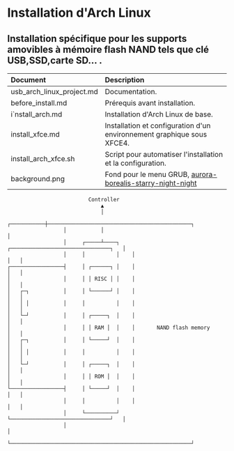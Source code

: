 # Installation d'Arch Linux

## Installation spécifique pour les supports amovibles à mémoire flash NAND tels que clé USB,SSD,carte SD... .

| Document | Description |
|:--|:--|
| usb_arch_linux_project.md | Documentation. |
| before_install.md | Prérequis avant installation. |
| i`nstall_arch.md | Installation d'Arch Linux de base. |
| install_xfce.md | Installation et configuration d'un environnement graphique sous XFCE4. |
| install_arch_xfce.sh | Script pour automatiser l'installation et la configuration. |
| background.png | Fond pour le menu GRUB, [aurora-borealis-starry-night-night](https://publicdomainpictures.net/en/view-image.php?image=310278&picture=aurora-borealis-starry-night-night)|

```
                          Controller
                              ▲
                              │
                  ┌───────────┼──────────────────────────────────────────────┐
                  │           │                                              │
                  │     ┌─────┴────┐    ┌────────────────────────────────┐   │
                  │     │          │    │                                │   │
┌─────────────────┤     │ ┌──────┐ │    │                                │   │
│                 │     │ │ RISC │ │    │                                │   │
│   ┌─┐           │     │ └──────┘ │    │                                │   │
│   │ │           │     │          │    │                                │   │
│   └─┘           │     │ ┌─────┐  │    │                                │   │
│                 │     │ │ RAM │  │    │       NAND flash memory        │   │
│   ┌─┐           │     │ └─────┘  │    │                                │   │
│   │ │           │     │          │    │                                │   │
│   └─┘           │     │ ┌─────┐  │    │                                │   │
│                 │     │ │ ROM │  │    │                                │   │
└─────────────────┤     │ └─────┘  │    │                                │   │
                  │     │          │    │                                │   │
                  │     └──────────┘    └────────────────────────────────┘   │
                  │                                                          │
                  └──────────────────────────────────────────────────────────┘
```
